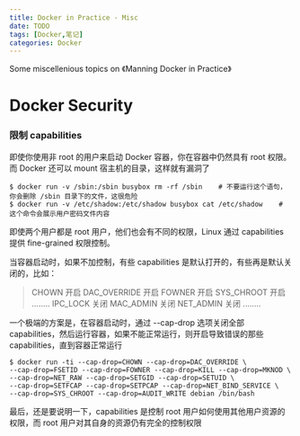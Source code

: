 ```yaml
---
title: Docker in Practice - Misc
date: TODO
tags: [Docker,笔记]
categories: Docker
---
```


Some miscellenious topics on 《Manning Docker in Practice》

<!-- more -->

Docker Security
=================

### 限制 capabilities

即使你使用非 root 的用户来启动 Docker 容器，你在容器中仍然具有 root 权限。而 Docker 还可以 mount 宿主机的目录，这样就有漏洞了
```
$ docker run -v /sbin:/sbin busybox rm -rf /sbin    # 不要运行这个语句，你会删除 /sbin 目录下的文件，这很危险
$ docker run -v /etc/shadow:/etc/shadow busybox cat /etc/shadow    # 这个命令会展示用户密码文件内容
```

即使两个用户都是 root 用户，他们也会有不同的权限，Linux 通过 capabilities 提供 fine-grained 权限控制。

当容器启动时，如果不加控制，有些 capabilities 是默认打开的，有些再是默认关闭的，比如：
> CHOWN 开启
> DAC_OVERRIDE 开启
> FOWNER 开启
> SYS_CHROOT 开启
> ........
> IPC_LOCK 关闭
> MAC_ADMIN 关闭
> NET_ADMIN 关闭
> ........

一个极端的方案是，在容器启动时，通过 --cap-drop 选项关闭全部 capabilities，然后运行容器，如果不能正常运行，则开启导致错误的那些 capabilities，直到容器正常运行
```
$ docker run -ti --cap-drop=CHOWN --cap-drop=DAC_OVERRIDE \
--cap-drop=FSETID --cap-drop=FOWNER --cap-drop=KILL --cap-drop=MKNOD \
--cap-drop=NET_RAW --cap-drop=SETGID --cap-drop=SETUID \
--cap-drop=SETFCAP --cap-drop=SETPCAP --cap-drop=NET_BIND_SERVICE \
--cap-drop=SYS_CHROOT --cap-drop=AUDIT_WRITE debian /bin/bash
```
最后，还是要说明一下，capabilities 是控制 root 用户如何使用其他用户资源的权限，而 root 用户对其自身的资源仍有完全的控制权限
